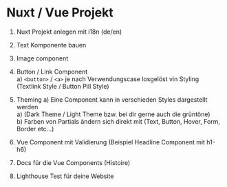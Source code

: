 # Nuxt / Vue Projekt

1. Nuxt Projekt anlegen mit i18n (de/en)


2. Text Komponente bauen


3. Image component


4. Button / Link Component<br>
a) `<button>` / `<a>` je nach Verwendungscase losgelöst vin Styling (Textlink Style / Button Pill Style)


5. Theming
   a) Eine Component kann in verschieden Styles dargestellt werden<br>
   a) (Dark Theme / Light Theme bzw. bei dir gerne auch die grüntöne)<br>
   b) Farben von Partials ändern sich direkt mit (Text, Button, Hover, Form, Border etc...)


7. Vue Component mit Validierung (Beispiel Headline Component mit h1-h6)


9. Docs für die Vue Components (Histoire)


10. Lighthouse Test für deine Website